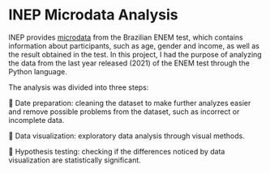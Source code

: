 # INEP Microdata Analysis

INEP provides [microdata](https://www.gov.br/inep/pt-br/acesso-a-informacao/dados-abertos/microdados/enem) from the Brazilian ENEM test, which contains information about participants, such as age, gender and income, as well as the result obtained in the test. In this project, I had the purpose of analyzing the data from the last year released (2021) of the ENEM test through the Python language.

The analysis was divided into three steps:

🔹 Date preparation: cleaning the dataset to make further analyzes easier and remove possible problems from the dataset, such as incorrect or incomplete data.

🔹 Data visualization: exploratory data analysis through visual methods.

🔹 Hypothesis testing: checking if the differences noticed by data visualization are statistically significant.